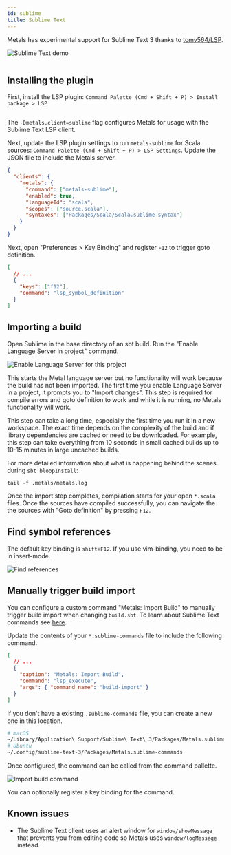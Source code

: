 ```yaml
---
id: sublime
title: Sublime Text
---
```


Metals has experimental support for Sublime Text 3 thanks to
[tomv564/LSP](https://github.com/tomv564/LSP).

![Sublime Text demo](https://i.imgur.com/vJKP0T3.gif)

```scala mdoc:requirements

```

## Installing the plugin

First, install the LSP plugin:
`Command Palette (Cmd + Shift + P) > Install package > LSP`

```scala mdoc:bootstrap:metals-sublime sublime

```

The `-Dmetals.client=sublime` flag configures Metals for usage with the Sublime
Text LSP client.

Next, update the LSP plugin settings to run `metals-sublime` for Scala sources:
`Command Palette (Cmd + Shift + P) > LSP Settings`. Update the JSON file to
include the Metals server.

```json
{
  "clients": {
    "metals": {
      "command": ["metals-sublime"],
      "enabled": true,
      "languageId": "scala",
      "scopes": ["source.scala"],
      "syntaxes": ["Packages/Scala/Scala.sublime-syntax"]
    }
  }
}
```

Next, open "Preferences > Key Binding" and register `F12` to trigger goto
definition.

```json
[
  // ...
  {
    "keys": ["f12"],
    "command": "lsp_symbol_definition"
  }
]
```

## Importing a build

Open Sublime in the base directory of an sbt build. Run the "Enable Language
Server in project" command.

![Enable Language Server for this project](https://i.imgur.com/3c0ZSZm.gif)

This starts the Metal language server but no functionality will work because the
build has not been imported. The first time you enable Language Server in a
project, it prompts you to "Import changes". This step is required for compile
errors and goto definition to work and while it is running, no Metals
functionality will work.

This step can take a long time, especially the first time you run it in a new
workspace. The exact time depends on the complexity of the build and if library
dependencies are cached or need to be downloaded. For example, this step can
take everything from 10 seconds in small cached builds up to 10-15 minutes in
large uncached builds.

For more detailed information about what is happening behind the scenes during
`sbt bloopInstall`:

```
tail -f .metals/metals.log
```

Once the import step completes, compilation starts for your open `*.scala`
files. Once the sources have compiled successfully, you can navigate the the
sources with "Goto definition" by pressing `F12`.

## Find symbol references

The default key binding is `shift+F12`. If you use vim-binding, you need to be
in insert-mode.

![Find references](https://i.imgur.com/BJDkczD.gif)

## Manually trigger build import

You can configure a custom command "Metals: Import Build" to manually trigger
build import when changing `build.sbt`. To learn about Sublime Text commands see
[here](http://docs.sublimetext.info/en/latest/reference/command_palette.html).

Update the contents of your `*.sublime-commands` file to include the following
command.

```json
[
  // ...
  {
    "caption": "Metals: Import Build",
    "command": "lsp_execute",
    "args": { "command_name": "build-import" }
  }
]
```

If you don't have a existing `.sublime-commands` file, you can create a new one
in this location.

```sh
# macOS
~/Library/Application\ Support/Sublime\ Text\ 3/Packages/Metals.sublime-commands
# Ubuntu
~/.config/sublime-text-3/Packages/Metals.sublime-commands
```

Once configured, the command can be called from the command pallette.

![Import build command](https://i.imgur.com/LViPc95.png)

You can optionally register a key binding for the command.

## Known issues

- The Sublime Text client uses an alert window for `window/showMessage` that
  prevents you from editing code so Metals uses `window/logMessage` instead.

```scala mdoc:generic

```
